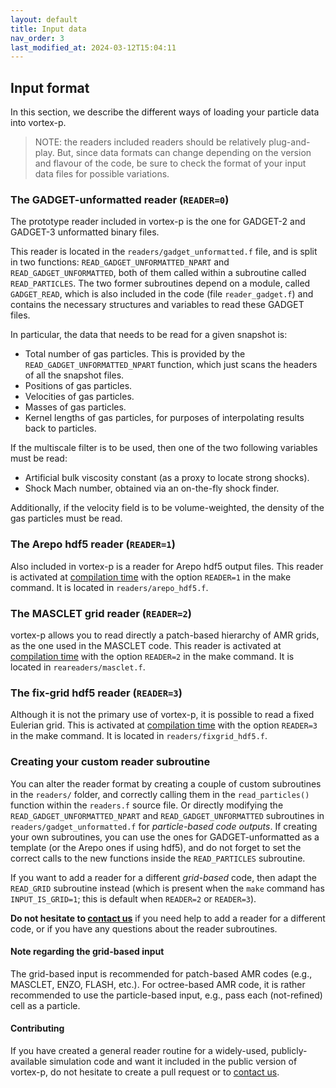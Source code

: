 ```yaml
---
layout: default
title: Input data
nav_order: 3
last_modified_at: 2024-03-12T15:04:11
---
```


## Input format

In this section, we describe the different ways of loading your particle data into vortex-p. 


> NOTE: the readers included readers should be relatively plug-and-play. But, since data formats can change depending on the version and flavour of the code, be sure to check the format of your input data files for possible variations.

### The GADGET-unformatted reader (`READER=0`)

The prototype reader included in vortex-p is the one for GADGET-2 and GADGET-3 unformatted binary files. 

This reader is located in the `readers/gadget_unformatted.f` file, and is split in two functions: `READ_GADGET_UNFORMATTED_NPART` and `READ_GADGET_UNFORMATTED`, both of them called within a subroutine called `READ_PARTICLES`. The two former subroutines depend on a module, called `GADGET_READ`, which is also included in the code (file `reader_gadget.f`) and contains the necessary structures and variables to read these GADGET files.

In particular, the data that needs to be read for a given snapshot is: 

- Total number of gas particles. This is provided by the `READ_GADGET_UNFORMATTED_NPART` function, which just scans the headers of all the snapshot files.
- Positions of gas particles.
- Velocities of gas particles.
- Masses of gas particles.
- Kernel lengths of gas particles, for purposes of interpolating results back to particles.

If the multiscale filter is to be used, then one of the two following variables must be read:
- Artificial bulk viscosity constant (as a proxy to locate strong shocks).
- Shock Mach number, obtained via an on-the-fly shock finder.

Additionally, if the velocity field is to be volume-weighted, the density of the gas particles must be read.

### The Arepo hdf5 reader (`READER=1`)

Also included in vortex-p is a reader for Arepo hdf5 output files. This reader is activated at [compilation time](get_vortexp#compilation) with the option `READER=1` in the make command. It is located in `readers/arepo_hdf5.f`.


### The MASCLET grid reader (`READER=2`)

vortex-p allows you to read directly a patch-based hierarchy of AMR grids, as the one used in the MASCLET code. This reader is activated at [compilation time](get_vortexp#compilation) with the option `READER=2` in the make command. It is located in `reareaders/masclet.f`.

### The fix-grid hdf5 reader (`READER=3`)

Although it is not the primary use of vortex-p, it is possible to read a fixed Eulerian grid. This is activated at [compilation time](get_vortexp#compilation) with the option `READER=3` in the make command. It is located in `readers/fixgrid_hdf5.f`. 

### Creating your custom reader subroutine

You can alter the reader format by creating a couple of custom subroutines in the `readers/` folder, and correctly calling them in the `read_particles()` function within the `readers.f` source file. Or directly modifying the `READ_GADGET_UNFORMATTED_NPART` and `READ_GADGET_UNFORMATTED` subroutines in `readers/gadget_unformatted.f` for *particle-based code outputs*. If creating your own subroutines, you can use the ones for GADGET-unformatted as a template (or the Arepo ones if using hdf5), and do not forget to set the correct calls to the new functions inside the `READ_PARTICLES` subroutine.

If you want to add a reader for a different *grid-based* code, then adapt the `READ_GRID` subroutine instead (which is present when the `make` command has `INPUT_IS_GRID=1`; this is default when `READER=2` or `READER=3`). 

<b>Do not hesitate to [contact us](mailto:david.valles-perez@uv.es)</b> if you need help to add a reader for a different code, or if you have any questions about the reader subroutines.

#### Note regarding the grid-based input

The grid-based input is recommended for patch-based AMR codes (e.g., MASCLET, ENZO, FLASH, etc.). For octree-based AMR code, it is rather recommended to use the particle-based input, e.g., pass each (not-refined) cell as a particle.

#### Contributing

If you have created a general reader routine for a widely-used, publicly-available simulation code and want it included in the public version of vortex-p, do not hesitate to create a pull request or to [contact us](mailto:david.valles-perez@uv.es).